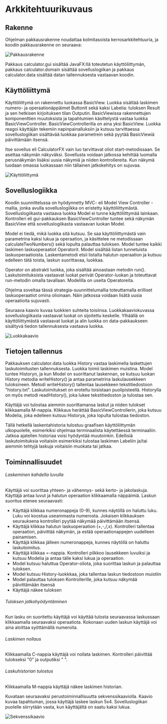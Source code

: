 # Arkkitehtuurikuvaus

## Rakenne

Ohjelman pakkausrakenne noudattaa kolmitasoista kerrosarkkitehtuuria, ja koodin pakkausrakenne on seuraava:

![Pakkausrakenne](https://github.com/jarvsini/ot-harjoitustyo/blob/master/dokumentaatio/kuvat/pakkauskaavio.png)

Pakkaus calculator.gui sisältää JavaFX:llä toteutetun käyttöliittymän, pakkaus calculator.domain sisältää sovelluslogiikan
 ja pakkaus calculator.data sisältää datan tallennuksesta vastaavan koodin.

## Käyttöliittymä

Käyttöliittymä on rakennettu luokassa BasicView. Luokka sisältää laskimen numero- ja operaationäppäimet Buttonit sekä kaksi 
Labelia: tuloksen Result ja sen hetkisen kirjoituksen tilan Outputin. BasicViewissa rakennettujen komponenttien muutoksista 
ja tapahtumien käsittelystä vastaa luokka BasicViewController. BasicViewControllerilla on aina yksi BasicView. Luokka 
reagoi käyttäjän tekemiin napinpainalluksiin ja kutsuu tarvittaessa sovelluslogiikan sisältävää luokkaa parametrein sekä 
pyytää BasicViewiä päivittämään itsensä. 

Itse sovellus eli CalculatorFX vain luo tarvittavat oliot start-metodissaan. Se asettaa näkymän näkyväksi. Sovellusta 
voidaan jatkossa kehittää luomalla perusnäkymän lisäksi uusia näkymiä ja niiden kontrollereita. Kun näkymä luodaan 
omassa luokassaan niin tällainen jatkokehitys on sujuvaa.

![Käyttöliittymä](https://github.com/jarvsini/ot-harjoitustyo/blob/master/dokumentaatio/kuvat/gui.png)

## Sovelluslogiikka

Koodin suunnittelussa on hyödynnetty MVC- eli  Model View Controller -mallia, jonka avulla sovelluslogiikka on eristetty 
käyttöliittymästä. Sovelluslogiikasta vastaava luokka Model ei tunne käyttöliittymää lainkaan. Kontrolleri eli 
gui-pakkauksen BasicViewController tuntee sekä näkymän BasicView että sovelluslogiikasta vastaavan luokan Model.

Model ei tiedä, mikä luokka sitä kutsuu. Se saa käyttöliittymästä vain parametrina kaksi lukua ja operaation, ja käsittelee 
ne metodissaan calculateTwoNumbers() sekä lopulta palauttaa tuloksen. Model tuntee kaikki laskimen laskuoperaatiot 
Operatorit. Model sisältää listan tunnetuista laskuoperaatioista. Laskentametodi etsii listalta halutun operaation ja kutsuu 
edelleen tätä toista, laskun suorittavaa, luokkaa.

Operator on abstrakti luokka, joka sisältää ainoastaan metodin run(). Laskutoimituksista vastaavat luokat perivät 
Operator-luokan ja toteuttavat run-metodin omalla tavallaan. Modelilla on useita Operatoreita.

Ohjelma soveltaa tässä strategia-suunnittelumallia toteuttamalla erilliset laskuoperaatiot omina olioinaan. Näin
jatkossa voidaan lisätä uusia operaatioita sujuvasti.

Seuraava kaavio kuvaa luokkien suhteita toisiinsa. Luokkakaaviokuvassa sovelluslogiikasta vastaavat luokat on sijoitettu 
keskelle. Ylhäällä on käyttöliittymästä vastaavat luokat ja alin luokka on data-pakkaukseen sisältyvä tiedon tallennuksesta 
vastaava luokka.

![Luokkakaavio](https://github.com/jarvsini/ot-harjoitustyo/blob/master/dokumentaatio/kuvat/luokkakaavio.png)

## Tietojen tallennus

Pakkauksen calculator.data luokka History vastaa laskimella laskettujen laskutoimitusten tallennuksesta. Luokka
toimii laskimen muistina. Model tuntee Historyn, ja kun Model on suorittanut laskennan, se kutsuu luokan History metodia 
writeHistory() ja antaa parametrina laskulausekkeen tuloksineen. Metodi writeHistory() tallentaa lausekkeen tekstitiedostoon 
"history.txt". Laskutoimitukset on eroteltu toisistaan puolipisteellä. Historylla on myös metodi readHistory(), joka lukee 
tekstitiedoston ja tulostaa sen.

Käyttäjä voi tulostaa aiemmin suorittamansa laskut ja niiden tulokset klikkaamalla M-nappia. Klikkaus herättää 
BasicViewControllerin, joka kutsuu Modelia, joka edelleen kutsuu Historya, joka lopulta tulostaa tiedoston.

Tällä hetkellä laskentahistoria tulostuu graafisen käyttöliittymän ulkopuolelle, esimerkiksi ohjelmaa terminaalista 
käytettäessä terminaaliin. Jatkoa ajatellen historiaa voisi hyödyntää muutoinkin. Edellisiä laskutoimituksia voitaisiin 
esimerkiksi tulostaa laskimen Labeliin ja/tai aiemmin tehtyjä laskuja voitaisiin muokata tai jatkaa.

## Toiminnallisuudet

###### Laskeminen kahdella luvulla

Käyttäjä voi suorittaa yhteen- ja vähennys- sekä kerto- ja jakolaskuja. Käyttäjä antaa luvut ja halutun operaation 
klikkaamalla näppäimiä. Laskun suoritus etenee seuraavasti:

- Käyttäjä klikkaa numeronappeja (0-9), kunnes näytöllä on haluttu luku. Luku voi koostua useammasta numerosta. Jokaisen klikkauksen seurauksena kontrolleri pyytää näkymää päivittämään itsensä.
- Käyttäjä klikkaa halutun laskuoperaation (+,-,/,x). Kontrolleri tallentaa operaation, päivittää näkymän, ja estää operaationappejen uudelleen painamisen.
- Käyttäjä klikkaa jälleen numeronappeja, kunnes näytöllä on haluttu laskutoimitus.
- Käyttäjä klikkaa =-nappia. Kontrolleri pilkkoo lausekkeen luvuiksi ja kutsuu Modelia ja antaa tälle kaksi lukua ja operaation.
- Model kutsuu haluttua Operator-oliota, joka suorittaa laskun ja palauttaa tuloksen.
- Model kutsuu History-luokkkaa, joka tallentaa laskun tiedostoon muistiin
- Model palauttaa tuloksen Kontrollerille, joka kutsuu näkymää päivittämään itsensä
- Käyttäjä näkee tuloksen

###### Tuloksen jatkohyödyntäminen

Kun lasku on suoritettu käyttäjä voi käyttää tulosta seuraavassa laskussaan klikkaamalla seuraavaksi operaatiota. 
Kokonaan uuden laskun käyttäjä voi aina aloittaa syöttämällä numeroita.

###### Laskimen nollaus

Klikkaamalla C-nappia käyttäjä voi nollata laskimen. Kontrolleri päivittää tulokseksi "0" ja outputiksi " ".

###### Laskuhistorian tulostus

Klikkaamalla M-nappia käyttäjä näkee laskimen historian.


Kuvataan seuraavaksi perustoiminnallisuutta sekvenssikaaviolla. Kaavio kuvaa tapahtuman, jossa käyttäjä laskee laskun 5x4. Sovelluslogiikan puolelle siirrytään vasta, 
kun käyttäjältä on saatu kaksi lukua.

![Sekvenssikaavio](https://github.com/jarvsini/ot-harjoitustyo/blob/master/dokumentaatio/kuvat/sekvenssikaavio.png)


